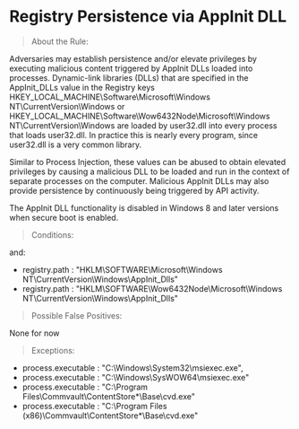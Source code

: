 # Registry Persistence via AppInit DLL


>About the Rule:

Adversaries may establish persistence and/or elevate privileges by executing malicious content triggered by AppInit DLLs loaded into processes. Dynamic-link libraries (DLLs) that are specified in the AppInit_DLLs value in the Registry keys HKEY_LOCAL_MACHINE\Software\Microsoft\Windows NT\CurrentVersion\Windows or HKEY_LOCAL_MACHINE\Software\Wow6432Node\Microsoft\Windows NT\CurrentVersion\Windows are loaded by user32.dll into every process that loads user32.dll. In practice this is nearly every program, since user32.dll is a very common library.

Similar to Process Injection, these values can be abused to obtain elevated privileges by causing a malicious DLL to be loaded and run in the context of separate processes on the computer. Malicious AppInit DLLs may also provide persistence by continuously being triggered by API activity.

The AppInit DLL functionality is disabled in Windows 8 and later versions when secure boot is enabled.
 

>Conditions:

and:

- registry.path : "HKLM\\SOFTWARE\\Microsoft\\Windows NT\\CurrentVersion\\Windows\\AppInit_Dlls"
- registry.path : "HKLM\\SOFTWARE\\Wow6432Node\\Microsoft\\Windows NT\\CurrentVersion\\Windows\\AppInit_Dlls"
 


>Possible False Positives:

None for now


>Exceptions:

- process.executable : "C:\\Windows\\System32\\msiexec.exe",
- process.executable : "C:\\Windows\\SysWOW64\\msiexec.exe"
- process.executable : "C:\\Program Files\\Commvault\\ContentStore*\\Base\\cvd.exe"
- process.executable : "C:\\Program Files (x86)\\Commvault\\ContentStore*\\Base\\cvd.exe"
